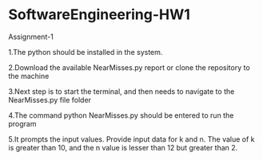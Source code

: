 # SoftwareEngineering-HW1
Assignment-1


1.The python should be installed in the system. 

2.Download the available NearMisses.py report or clone the repository to the machine
 
3.Next step is to start the terminal, and then needs to navigate to the NearMisses.py file folder 

4.The command python NearMisses.py should be entered to run the program
 
5.It prompts the input values. Provide input data for k and n. The value of k is greater than 10, and the n value is lesser than 12 but greater than 2.   
